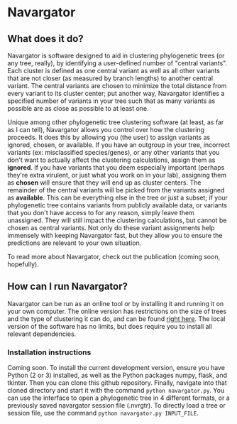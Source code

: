 Navargator
==========

What does it do?
----------------

Navargator is software designed to aid in clustering phylogenetic trees (or any tree, really), by identifying a user-defined number of "central variants". Each cluster is defined as one central variant as well as all other variants that are not closer (as measured by branch lengths) to another central variant. The central variants are chosen to minimize the total distance from every variant to its cluster center; put another way, Navargator identifies a specified number of variants in your tree such that as many variants as possible are as close as possible to at least one.

Unique among other phylogenetic tree clustering software (at least, as far as I can tell), Navargator allows you control over how the clustering proceeds. It does this by allowing you (the user) to assign variants as ignored, chosen, or available. If you have an outgroup in your tree, incorrect variants (ex: misclassified species/genes), or any other variants that you don't want to actually affect the clustering calculations, assign them as __ignored__. If you have variants that you deem especially important (perhaps they're extra virulent, or just what you work on in your lab), assigning them as __chosen__ will ensure that they will end up as cluster centers. The remainder of the central variants will be picked from the variants assigned as __available__. This can be everything else in the tree or just a subset; if your phylogenetic tree contains variants from publicly available data, or variants that you don't have access to for any reason, simply leave them unassigned. They will still impact the clustering calculations, but cannot be chosen as central variants. Not only do these variant assignments help immensely with keeping Navargator fast, but they allow you to ensure the predictions are relevant to your own situation.

To read more about Navargator, check out the publication (coming soon, hopefully).

How can I run Navargator?
-------------------------

Navargator can be run as an online tool or by installing it and running it on your own computer. The online version has restrictions on the size of trees and the type of clustering it can do, and can be found [right here](http://www.compsysbio.org/navargator). The local version of the software has no limits, but does require you to install all relevant dependencies.

### Installation instructions

Coming soon. To install the current development version, ensure you have Python (2 or 3) installed, as well as the Python packages numpy, flask, and tkinter. Then you can clone this github repository. Finally, navigate into that cloned directory and start it with the command `python navargator.py`. You can use the interface to open a phylogenetic tree in 4 different formats, or a previously saved navargator session file (.nvrgtr). To directly load a tree or session file, use the command `python navargator.py INPUT_FILE`.
